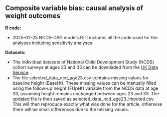 ## Composite variable bias: causal analysis of weight outcomes

  **R code:**
  - 2025-02-25 NCDS-DAG models.R: it includes all the code used for the analyses including sensitivity analyses 

  **Datasets:**
  - The individual datasets of National Child Development Study (NCDS) cohort surveys at ages 23 and 33 can be downladed from the [UK Data Service](https://ukdataservice.ac.uk/).
  - The file selected_data_ncd_age23.csv contains missing values for baseline height (BaseHt). These missing values can be manually filled using the follow-up height (FUpHt) variable from the NCDS data at age 33, assuming height remains unchanged between ages 23 and 33. The updated file is then saved as selected_data_ncd_age23_imputed.csv. This will then reproduce exactly what was done for the article, otherwise there  will be small differences due to the missing values.
